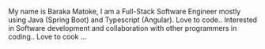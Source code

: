 My name is Baraka Matoke, I am a Full-Stack Software Engineer mostly using Java (Spring Boot) and Typescript (Angular).
Love to code..
Interested in Software development and collaboration with other programmers in coding..
Love to cook ...
